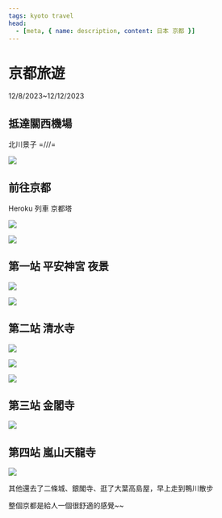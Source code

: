 ```yaml
---
tags: kyoto travel
head:
  - [meta, { name: description, content: 日本 京都 }]
---
```


<div class='h2-rainbow-text'>

<div class='d-none'>

# 京都旅遊

12/8/2023~12/12/2023

</div>

## 抵達關西機場

北川景子 =///=

<Flexbox wrap='no-wrap' gap='10px' class='imgMax my-2'>

![](./imgs/kyoto_3.jpg)

</Flexbox>

## 前往京都

Heroku 列車 京都塔

<Flexbox wrap='no-wrap' gap='10px'>

![](./imgs/kyoto_11.jpg)

![](./imgs/kyoto_10.jpg)

</Flexbox>

<Flexbox wrap='no-wrap' gap='10px'>

</Flexbox>

## 第一站 平安神宮 夜景

<Flexbox wrap='no-wrap' gap='10px'>

![](./imgs/kyoto_4.jpg)

![](./imgs/kyoto_5.jpg)

</Flexbox>

## 第二站 清水寺

<Flexbox wrap='no-wrap' gap='10px'>

![](./imgs/kyoto_8.jpg)

</Flexbox>

<Flexbox wrap='no-wrap' gap='10px'>

![](./imgs/kyoto_2.jpg)

![](./imgs/kyoto_12.jpg)

</Flexbox>

## 第三站 金閣寺

<Flexbox wrap='no-wrap' gap='10px'>

![](./imgs/kyoto_9.jpg)

</Flexbox>

## 第四站 嵐山天龍寺

<Flexbox wrap='wrap' gap='10px'>

![](./imgs/kyoto_1.jpg)

</Flexbox>

<p> 其他還去了二條城、銀閣寺、逛了大葉高島屋，早上走到鴨川散步 </p>
<p> 整個京都是給人一個很舒適的感覺~~  </p>

</div>
